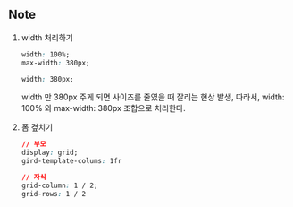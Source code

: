 ## Note

1. width 처리하기

   ```css
   width: 100%;
   max-width: 380px;
   ```

   ```css
   width: 380px;
   ```

   width 만 380px 주게 되면 사이즈를 줄였을 때 잘리는 현상 발생, 따라서, width: 100% 와 max-width: 380px 조합으로 처리한다.

2. 폼 곂치기

   ```css
   // 부모
   display: grid;
   gird-template-colums: 1fr

   // 자식
   grid-column: 1 / 2;
   grid-rows: 1 / 2
   ```
